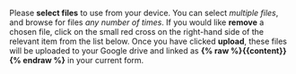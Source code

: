 Please **select files** to use from your device. You can select *multiple files*, and browse for files *any number of times*. If you would like **remove** a chosen file, click on the small red cross on the right-hand side of the relevant item from the list below. Once you have clicked **upload**, these files will be uploaded to your Google drive and linked as **{% raw %}{{content}}{% endraw %}** in your current form.
